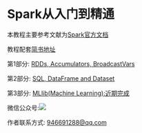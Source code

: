 # Spark从入门到精通

本教程主要参考文献为[Spark官方文档](http://spark.apache.org/docs/latest/index.html)

教程配套[简书地址](https://www.jianshu.com/nb/34127975)

第1部分: [RDDs, Accumulators, BroadcastVars](https://www.jianshu.com/p/2dfb935ffbd7)

第2部分: [SQL, DataFrame and Dataset](https://www.jianshu.com/p/d689014ac0a8)

第3部分: [MLlib(Machine Learning):近期完成]()

微信公众号:![](https://ws2.sinaimg.cn/large/006tKfTcly1g069dxx59jj3076076aaj.jpg)

作者联系方式: 946691288@qq.com

